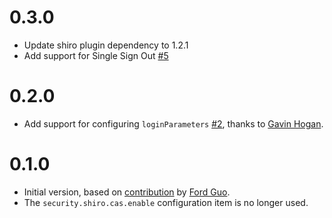 # 0.3.0

* Update shiro plugin dependency to 1.2.1
* Add support for Single Sign Out [#5](https://github.com/commercehub-oss/grails-shiro-cas/issues/5)

# 0.2.0

* Add support for configuring `loginParameters` [#2](https://github.com/commercehub-oss/grails-shiro-cas/issues/2), thanks to [Gavin Hogan](https://github.com/gavinhogan).

# 0.1.0

* Initial version, based on [contribution](https://github.com/pledbrook/grails-shiro/pull/10) by [Ford Guo](https://github.com/fordguo).
* The `security.shiro.cas.enable` configuration item is no longer used.
